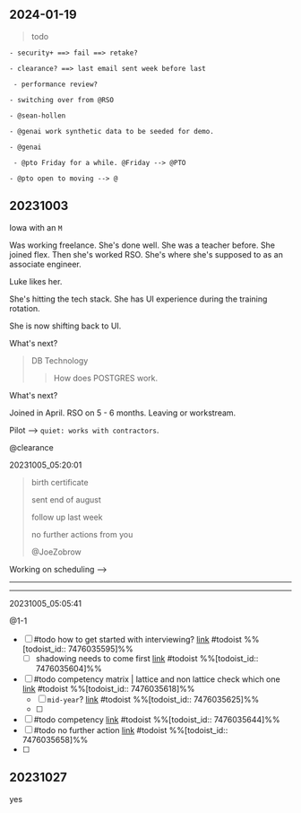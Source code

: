 ## 2024-01-19

> todo

	- security+ ==> fail ==> retake?

	- clearance? ==> last email sent week before last

	 - performance review? 

	- switching over from @RSO 
	
	- @sean-hollen 
	
	- @genai work synthetic data to be seeded for demo.

	- @genai 

	 - @pto Friday for a while. @Friday --> @PTO 

	- @pto open to moving --> @

## 20231003

Iowa with an `M`

Was working freelance. She's done well. She was a teacher before. She joined flex. Then she's worked RSO. She's where she's supposed to as an associate engineer. 

Luke likes her. 

She's hitting the tech stack. She has UI experience during the training rotation. 

She is now shifting back to UI. 

What's next? 

> DB Technology
>> How does POSTGRES work. 

What's next?

Joined in April. RSO on 5 - 6 months. Leaving or workstream. 

Pilot --> `quiet: works with contractors`. 

@clearance 

20231005_05:20:01

> birth certificate 
> 
> sent end of august
> 
> follow up last week
> 
> no further actions from you
> 
> @JoeZobrow 

Working on scheduling --> 

---

---

20231005_05:05:41

@1-1 

- [ ] #todo  how to get started with interviewing?  [link](https://todoist.com/showTask?id=7476035595) #todoist %%[todoist_id:: 7476035595]%%
	- [ ] shadowing needs to come first [link](https://todoist.com/showTask?id=7476035604) #todoist %%[todoist_id:: 7476035604]%%
- [ ] #todo competency matrix | lattice and non lattice check which one [link](https://todoist.com/showTask?id=7476035618) #todoist %%[todoist_id:: 7476035618]%%
	- [ ] `mid-year`?  [link](https://todoist.com/showTask?id=7476035625) #todoist %%[todoist_id:: 7476035625]%%
	- [ ] 
- [ ] #todo competency  [link](https://todoist.com/showTask?id=7476035644) #todoist %%[todoist_id:: 7476035644]%%
- [ ] #todo no further action [link](https://todoist.com/showTask?id=7476035658) #todoist %%[todoist_id:: 7476035658]%%
- [ ] 
## 20231027

yes